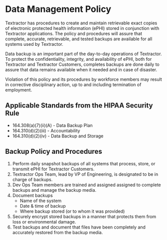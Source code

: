# Data Management Policy

Textractor has procedures to create and maintain retrievable exact copies of electronic protected health information (ePHI) stored in conjunction with Textractor applications.  The policy and procedures will assure that complete, accurate, retrievable, and tested backups are available for all systems used by Textractor.

Data backup is an important part of the day-to-day operations of Textractor. To protect the confidentiality, integrity, and availability of ePHI, both for Textractor and Textractor Customers, completes backups are done daily to assure that data remains available when it needed and in case of disaster.

Violation of this policy and its procedures by workforce members may result in corrective disciplinary action, up to and including termination of employment.

## Applicable Standards from the HIPAA Security Rule

* 164.308(a)(7)(ii)(A) - Data Backup Plan
* 164.310(d)(2)(iii) - Accountability
* 164.310(d)(2)(iv) - Data Backup and Storage

## Backup Policy and Procedures

1. Perform daily snapshot backups of all systems that process, store, or transmit ePHI for Textractor Customers.
2. Textractor Ops Team, lead by VP of Engineering, is designated to be in charge of backups.
3. Dev Ops Team members are trained and assigned assigned to complete backups and manage the backup media.
4. Document backups
	* Name of the system
	* Date & time of backup
	* Where backup stored (or to whom it was provided)
5. Securely encrypt stored backups in a manner that protects them from loss or environmental damage.
6. Test backups and document that files have been completely and accurately restored from the backup media.